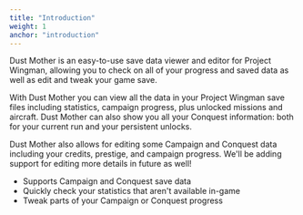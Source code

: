 ```yaml
---
title: "Introduction"
weight: 1
anchor: "introduction"
---
```


Dust Mother is an easy-to-use save data viewer and editor for Project Wingman, allowing you to check on all of your progress and saved data as well as edit and tweak your game save.

With Dust Mother you can view all the data in your Project Wingman save files including statistics, campaign progress, plus unlocked missions and aircraft. Dust Mother can also show you all your Conquest information: both for your current run and your persistent unlocks.

Dust Mother also allows for editing some Campaign and Conquest data including your credits, prestige, and campaign progress. We'll be adding support for editing more details in future as well!

- Supports Campaign and Conquest save data
- Quickly check your statistics that aren't available in-game
- Tweak parts of your Campaign or Conquest progress
